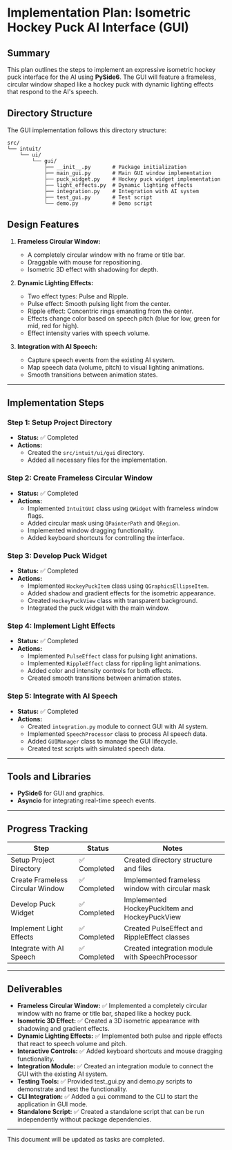 # Implementation Plan: Isometric Hockey Puck AI Interface (GUI)

## Summary
This plan outlines the steps to implement an expressive isometric hockey puck interface for the AI using **PySide6**. The GUI will feature a frameless, circular window shaped like a hockey puck with dynamic lighting effects that respond to the AI's speech.

## Directory Structure
The GUI implementation follows this directory structure:

```
src/
└── intuit/
    └── ui/
        └── gui/
            ├── __init__.py       # Package initialization
            ├── main_gui.py       # Main GUI window implementation
            ├── puck_widget.py    # Hockey puck widget implementation
            ├── light_effects.py  # Dynamic lighting effects
            ├── integration.py    # Integration with AI system
            ├── test_gui.py       # Test script
            └── demo.py           # Demo script
```

## Design Features
1. **Frameless Circular Window:**
   - A completely circular window with no frame or title bar.
   - Draggable with mouse for repositioning.
   - Isometric 3D effect with shadowing for depth.

2. **Dynamic Lighting Effects:**
   - Two effect types: Pulse and Ripple.
   - Pulse effect: Smooth pulsing light from the center.
   - Ripple effect: Concentric rings emanating from the center.
   - Effects change color based on speech pitch (blue for low, green for mid, red for high).
   - Effect intensity varies with speech volume.

3. **Integration with AI Speech:**
   - Capture speech events from the existing AI system.
   - Map speech data (volume, pitch) to visual lighting animations.
   - Smooth transitions between animation states.

---

## Implementation Steps
### Step 1: Setup Project Directory
- **Status:** ✅ Completed
- **Actions:**
  - Created the `src/intuit/ui/gui` directory.
  - Added all necessary files for the implementation.

### Step 2: Create Frameless Circular Window
- **Status:** ✅ Completed
- **Actions:**
  - Implemented `IntuitGUI` class using `QWidget` with frameless window flags.
  - Added circular mask using `QPainterPath` and `QRegion`.
  - Implemented window dragging functionality.
  - Added keyboard shortcuts for controlling the interface.

### Step 3: Develop Puck Widget
- **Status:** ✅ Completed
- **Actions:**
  - Implemented `HockeyPuckItem` class using `QGraphicsEllipseItem`.
  - Added shadow and gradient effects for the isometric appearance.
  - Created `HockeyPuckView` class with transparent background.
  - Integrated the puck widget with the main window.

### Step 4: Implement Light Effects
- **Status:** ✅ Completed
- **Actions:**
  - Implemented `PulseEffect` class for pulsing light animations.
  - Implemented `RippleEffect` class for rippling light animations.
  - Added color and intensity controls for both effects.
  - Created smooth transitions between animation states.

### Step 5: Integrate with AI Speech
- **Status:** ✅ Completed
- **Actions:**
  - Created `integration.py` module to connect GUI with AI system.
  - Implemented `SpeechProcessor` class to process AI speech data.
  - Added `GUIManager` class to manage the GUI lifecycle.
  - Created test scripts with simulated speech data.

---

## Tools and Libraries
- **PySide6** for GUI and graphics.
- **Asyncio** for integrating real-time speech events.

---

## Progress Tracking
| Step                          | Status       | Notes                                       |
|-------------------------------|--------------|---------------------------------------------|
| Setup Project Directory       | ✅ Completed | Created directory structure and files       |
| Create Frameless Circular Window | ✅ Completed | Implemented frameless window with circular mask |
| Develop Puck Widget           | ✅ Completed | Implemented HockeyPuckItem and HockeyPuckView |
| Implement Light Effects       | ✅ Completed | Created PulseEffect and RippleEffect classes |
| Integrate with AI Speech      | ✅ Completed | Created integration module with SpeechProcessor |

---

## Deliverables
- **Frameless Circular Window:** ✅ Implemented a completely circular window with no frame or title bar, shaped like a hockey puck.
- **Isometric 3D Effect:** ✅ Created a 3D isometric appearance with shadowing and gradient effects.
- **Dynamic Lighting Effects:** ✅ Implemented both pulse and ripple effects that react to speech volume and pitch.
- **Interactive Controls:** ✅ Added keyboard shortcuts and mouse dragging functionality.
- **Integration Module:** ✅ Created an integration module to connect the GUI with the existing AI system.
- **Testing Tools:** ✅ Provided test_gui.py and demo.py scripts to demonstrate and test the functionality.
- **CLI Integration:** ✅ Added a `gui` command to the CLI to start the application in GUI mode.
- **Standalone Script:** ✅ Created a standalone script that can be run independently without package dependencies.

---

This document will be updated as tasks are completed.